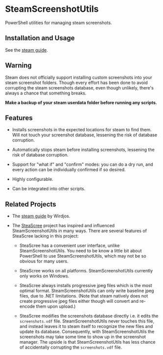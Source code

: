 # SteamScreenshotUtils

PowerShell utilities for managing steam screenshots.

## Installation and Usage

See the [steam guide](https://steamcommunity.com/sharedfiles/filedetails/?id=3341300704).

## Warning

Steam does not officially support installing custom screenshots into
your steam screenshot folders.
Though every effort has been done to avoid corrupting the steam screenshots database,
even though unlikely, there's always a chance that something breaks.

**Make a backup of your steam userdata folder before running any scripts.**

## Features

- Installs screenshots in the expected locations for steam to find them.
  Will not touch your screenshot database, lessening the risk of database corruption.

- Automatically stops steam before installing screenshots, lessening the risk of database corruption.

- Support for "what if" and "confirm" modes:
  you can do a dry run, and every action can be individually confirmed if so desired.

- Highly configurable.

- Can be integrated into other scripts.

## Related Projects

* The [steam guide](https://steamcommunity.com/sharedfiles/filedetails/?id=1753474173)
  by Wirdjos.

* The [SteaScree](https://github.com/awthwathje/SteaScree) project
  has inspired and influenced SteamScreenshotUtils in many ways.
  There are several features of SteaScree lacking in this project:

  - SteaScree has a convenient user interface, unlike SteamScreenshotUtils.
    You need to be know a little bit about PowerShell to use SteamScreenshotUtils,
    which may not be so obvious for many users.

  - SteaScree works on all platforms.
    SteamScreenshotUtils currently only works on Windows.

  - SteaScree always installs progressive jpeg files which is the most optimal format.
    SteamScreenshotUtils can only write baseline jpeg files, due to .NET limitations.
    (Note that steam natively does not create progressive jpeg files either
    though will convert and re-encode them upon upload.)

  - SteaScree modifies the screenshots database directly
    i.e. it edits the ``screenshots.vdf`` file.
    SteamScreenshotUtils never touches this file,
    and instead leaves it to steam itself to recognize the new files
    and update its database.
    Consequently, with SteamScreenshotUtils
    the screenshots may take some time to show up in the screenshot manager.
    The upside is that SteamScreenshotUtils
    has less chance of accidentally corrupting the ``screenshots.vdf`` file.